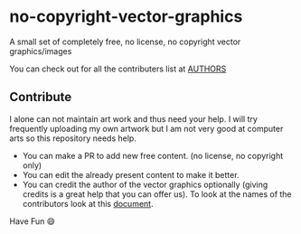 # no-copyright-vector-graphics
A small set of completely free, no license, no copyright vector graphics/images

You can check out for all the contributers list at [AUTHORS](https://github.com/xcodz-dot/no-copyright-vector-graphics/blob/main/AUTHORS.md)

## Contribute

I alone can not maintain art work and thus need your help. I will try frequently uploading
my own artwork but I am not very good at computer arts so this repository needs help.

* You can make a PR to add new free content. (no license, no copyright only)
* You can edit the already present content to make it better.
* You can credit the author of the vector graphics optionally (giving credits is a great help that you can offer us). To look at the names of the contributors look at this [document](https://github.com/xcodz-dot/no-copyright-vector-graphics/blob/main/AUTHORS.md).

Have Fun :smile:
